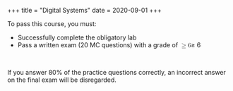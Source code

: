 +++
title = "Digital Systems"
date = 2020-09-01
+++
<p>To pass this course, you must:</p><ul><li>Successfully complete the obligatory lab</li><li>Pass a written exam (20 MC questions) with a grade of <span class="ql-formula" data-value="\ge6">﻿<span contenteditable="false"><span class="katex"><span class="katex-mathml"><math><semantics><mrow><mo>≥</mo><mn>6</mn></mrow><annotation encoding="application/x-tex">\ge6</annotation></semantics></math></span><span class="katex-html" aria-hidden="true"><span class="base"><span class="strut" style="height: 0.7719400000000001em; vertical-align: -0.13597em;"></span><span class="mrel">≥</span><span class="mspace" style="margin-right: 0.2777777777777778em;"></span></span><span class="base"><span class="strut" style="height: 0.64444em; vertical-align: 0em;"></span><span class="mord">6</span></span></span></span></span>﻿</span></li></ul><p><br></p><p>If you answer 80% of the practice questions correctly, an incorrect answer on the final exam will be disregarded.</p>